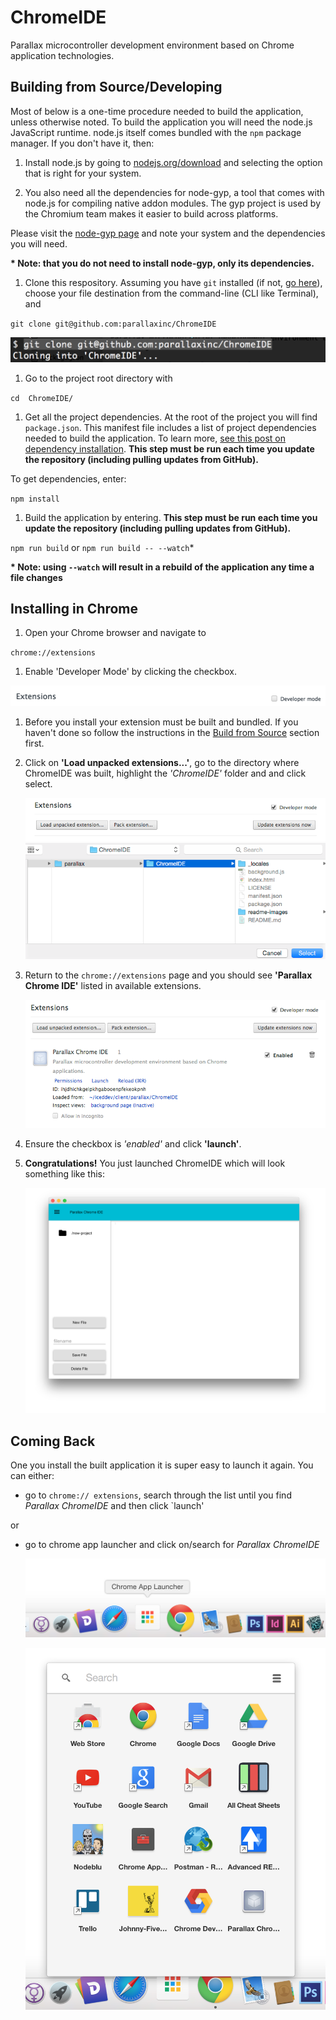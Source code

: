 # ChromeIDE
Parallax microcontroller development environment based on Chrome application technologies.

## Building from Source/Developing

Most of below is a one-time procedure needed to build the application, unless otherwise noted.  To build the application you will need the node.js JavaScript runtime.  node.js itself comes bundled with the `npm` package manager. If you don't have it, then:

1. Install node.js by going to [nodejs.org/download](https://nodejs.org/download/) and selecting the option that is right for your system.

1. You also need all the dependencies for node-gyp, a tool that comes with node.js for compiling native addon modules.  The gyp project is used by the Chromium team makes it easier to build across platforms.

  Please visit the [node-gyp page](https://github.com/TooTallNate/node-gyp#installation) and note your system and the dependencies you will need.

  __* Note: that you do not need to install node-gyp, only its dependencies.__

1. Clone this respository.  Assuming you have `git` installed (if not, [go here](http://git-scm.com/book/en/v2/Getting-Started-Installing-Git)), choose your file destination from the command-line (CLI like Terminal), and

  ` git clone git@github.com:parallaxinc/ChromeIDE `

  ![clone repo](readme-images/clone-chromeIDE.png)

1. Go to the project root directory with

  ` cd  ChromeIDE/ `

1. Get all the project dependencies.  At the root of the project you will find `package.json`.  This manifest file includes a list of project dependencies needed to build the application. To learn more, [see this post on dependency installation](https://github.com/iceddev/getting-started/blob/master/environments/nodejs-and-npm.md#user-content-dependency-installation). __This step must be run each time you update the repository (including pulling updates from GitHub).__

  To get dependencies, enter:

  ` npm install `

1. Build the application by entering. __This step must be run each time you update the repository (including pulling updates from GitHub).__

  `npm run build` or `npm run build -- --watch`*

  __* Note: using `--watch` will result in a rebuild of the application any time a file changes__


## Installing in Chrome

1. Open your Chrome browser and navigate to

  ` chrome://extensions `

1. Enable 'Developer Mode' by clicking the checkbox.

  ![enable developer mode](readme-images/enable-developer-mode.png)

1. Before you install your extension must be built and bundled.  If you haven't done so follow the instructions in the [Build from Source](#user-content-build-from-source) section first.

1. Click on __'Load unpacked extensions...'__, go to the directory where ChromeIDE was built, highlight the *'ChromeIDE'* folder and and click select.

	![load extension](readme-images/load-unpacked-extensions.png)
	![select folder](readme-images/select-extension-folder.png)

1. Return to the ` chrome://extensions ` page and you should see __'Parallax Chrome IDE'__ listed in available extensions.

	![chromeIDE listed](readme-images/chromeIDE-listed.png)
1. Ensure the checkbox is *'enabled'* and click __'launch'__.
1. __Congratulations!__ You just launched ChromeIDE which will look something like this:

	![app launched](readme-images/chromeIDE-launched.png)


## Coming Back

One you install the built application it is super easy to launch it again.  You can either:

* go to ` chrome:// extensions `, search through the list until you find *Parallax ChromeIDE* and then click `launch'

or

* go to chrome app launcher and click on/search for *Parallax ChromeIDE*

  ![chrome app launcher](readme-images/chrome-app-launcher.png)

  ![click chromeIDE](readme-images/search-chrome-app-launcher.png)

